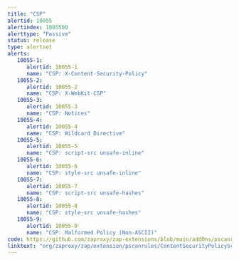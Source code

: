```yaml
---
title: "CSP"
alertid: 10055
alertindex: 1005500
alerttype: "Passive"
status: release
type: alertset
alerts:
   10055-1:
      alertid: 10055-1
      name: "CSP: X-Content-Security-Policy"
   10055-2:
      alertid: 10055-2
      name: "CSP: X-WebKit-CSP"
   10055-3:
      alertid: 10055-3
      name: "CSP: Notices"
   10055-4:
      alertid: 10055-4
      name: "CSP: Wildcard Directive"
   10055-5:
      alertid: 10055-5
      name: "CSP: script-src unsafe-inline"
   10055-6:
      alertid: 10055-6
      name: "CSP: style-src unsafe-inline"
   10055-7:
      alertid: 10055-7
      name: "CSP: script-src unsafe-hashes"
   10055-8:
      alertid: 10055-8
      name: "CSP: style-src unsafe-hashes"
   10055-9:
      alertid: 10055-9
      name: "CSP: Malformed Policy (Non-ASCII)"
code: https://github.com/zaproxy/zap-extensions/blob/main/addOns/pscanrules/src/main/java/org/zaproxy/zap/extension/pscanrules/ContentSecurityPolicyScanRule.java
linktext: "org/zaproxy/zap/extension/pscanrules/ContentSecurityPolicyScanRule.java"
---
```

